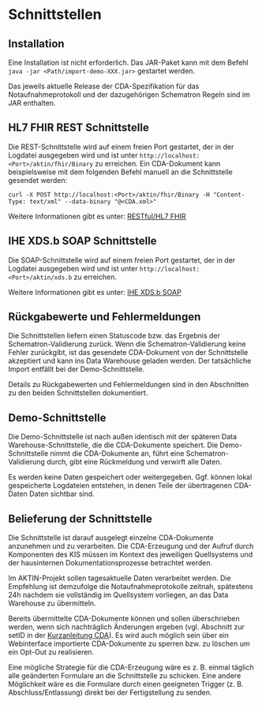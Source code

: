 ﻿Schnittstellen
==============

Installation
------------
Eine Installation ist nicht erforderlich. Das JAR-Paket kann mit dem Befehl `java -jar <Path/import-demo-XXX.jar>` gestartet werden.

Das jeweils aktuelle Release der CDA-Spezifikation für das Notaufnahmeprotokoll und der dazugehörigen Schematron Regeln sind im JAR enthalten.

HL7 FHIR REST Schnittstelle
------------------
Die REST-Schnittstelle wird auf einem freien Port gestartet, der in der Logdatei ausgegeben wird und ist unter `http://localhost:<Port>/aktin/fhir/Binary` zu erreichen.
Ein CDA-Dokument kann beispielsweise mit dem folgenden Befehl manuell an die Schnittstelle gesendet werden:

```
curl -X POST http://localhost:<Port>/aktin/fhir/Binary -H "Content-Type: text/xml" --data-binary "@<CDA.xml>"
```
Weitere Informationen gibt es unter: [RESTful/HL7 FHIR](hl7-fhir.html)

IHE XDS.b SOAP Schnittstelle
----------------------------
Die SOAP-Schnittstelle wird auf einem  freien Port gestartet, der in der Logdatei ausgegeben wird und ist unter `http://localhost:<Port>/aktin/xds.b` zu erreichen.

Weitere Informationen gibt es unter: [IHE XDS.b SOAP](xds.html)

Rückgabewerte und Fehlermeldungen
---------------------------------
Die Schnittstellen liefern einen Statuscode bzw. das Ergebnis der Schematron-Validierung zurück. Wenn die Schematron-Validierung keine Fehler zurückgibt, ist das gesendete CDA-Dokument von der Schnittstelle akzeptiert und kann ins Data Warehouse geladen werden.
Der tatsächliche Import entfällt bei der Demo-Schnittstelle.

Details zu Rückgabewerten und Fehlermeldungen sind in den Abschnitten zu den beiden Schnittstellen dokumentiert.

Demo-Schnittstelle
------------------
Die Demo-Schnittstelle ist nach außen identisch mit der späteren 
Data Warehouse-Schnittstelle, die die CDA-Dokumente speichert. 
Die Demo-Schnittstelle nimmt die CDA-Dokumente an, führt eine 
Schematron-Validierung durch, gibt eine Rückmeldung und verwirft 
alle Daten. 

Es werden keine Daten gespeichert oder weitergegeben. Ggf. können lokal gespeicherte 
Logdateien entstehen, in denen Teile der übertragenen CDA-Daten 
Daten sichtbar sind.

Belieferung der Schnittstelle
-----------------------------
Die Schnittstelle ist darauf ausgelegt einzelne CDA-Dokumente anzunehmen 
und zu verarbeiten. Die CDA-Erzeugung und der Aufruf durch Komponenten 
des KIS müssen im Kontext des jeweiligen Quellsystems und der hausinternen 
Dokumentationsprozesse betrachtet werden.

Im AKTIN-Projekt sollen tagesaktuelle Daten verarbeitet werden. 
Die Empfehlung ist demzufolge die Notaufnahmeprotokolle zeitnah, 
spätestens 24h nachdem sie vollständig im Quellsystem vorliegen,
an das Data Warehouse zu übermitteln.

Bereits übermittelte CDA-Dokumente können und sollen überschrieben 
werden, wenn sich nachträglich Änderungen ergeben (vgl. Abschnitt 
zur setID in der [Kurzanleitung CDA](cda-quickstart.html)). Es wird auch möglich sein über ein Webinterface importierte 
CDA-Dokumente zu sperren bzw. zu löschen um ein Opt-Out zu realisieren.

Eine mögliche Strategie für die CDA-Erzeugung wäre es z. B. einmal 
täglich alle geänderten Formulare an die Schnittstelle zu schicken.
Eine andere Möglichkeit wäre es die Formulare durch einen geeigneten 
Trigger (z. B. Abschluss/Entlassung) direkt bei der Fertigstellung zu senden.